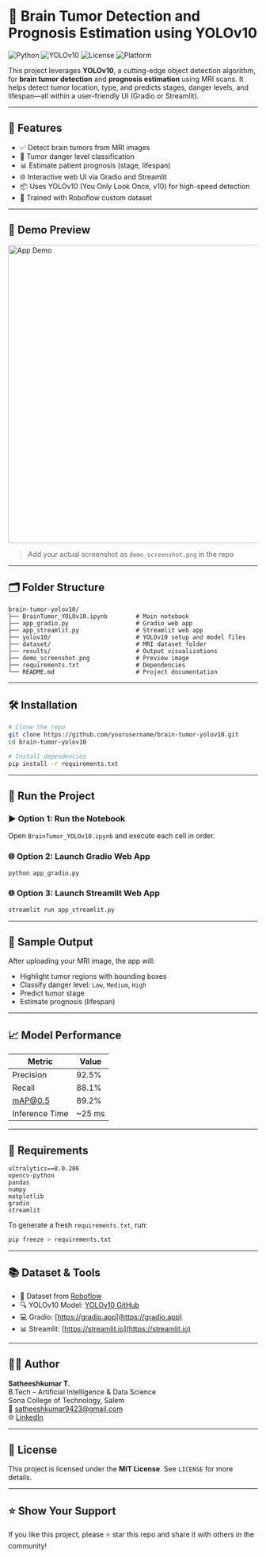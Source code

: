 
# 🧠 Brain Tumor Detection and Prognosis Estimation using YOLOv10

![Python](https://img.shields.io/badge/Python-3.10-blue?logo=python)
![YOLOv10](https://img.shields.io/badge/YOLOv10-Object%20Detection-green?logo=yolo)
![License](https://img.shields.io/badge/License-MIT-lightgrey)
![Platform](https://img.shields.io/badge/Platform-Gradio%20%7C%20Streamlit-orange)

This project leverages **YOLOv10**, a cutting-edge object detection algorithm, for **brain tumor detection** and **prognosis estimation** using MRI scans. It helps detect tumor location, type, and predicts stages, danger levels, and lifespan—all within a user-friendly UI (Gradio or Streamlit).

---

## 🧠 Features

- ✅ Detect brain tumors from MRI images
- 🎯 Tumor danger level classification
- 📊 Estimate patient prognosis (stage, lifespan)
- 🌐 Interactive web UI via Gradio and Streamlit
- 📦 Uses YOLOv10 (You Only Look Once, v10) for high-speed detection
- 🧪 Trained with Roboflow custom dataset

---

## 🎥 Demo Preview

<img src="demo_screenshot.png" alt="App Demo" width="600"/>

> Add your actual screenshot as `demo_screenshot.png` in the repo

---

## 🗂️ Folder Structure

```
brain-tumor-yolov10/
├── BrainTumor_YOLOv10.ipynb        # Main notebook
├── app_gradio.py                   # Gradio web app
├── app_streamlit.py                # Streamlit web app
├── yolov10/                        # YOLOv10 setup and model files
├── dataset/                        # MRI dataset folder
├── results/                        # Output visualizations
├── demo_screenshot.png             # Preview image
├── requirements.txt                # Dependencies
└── README.md                       # Project documentation
```

---

## 🛠️ Installation

```bash
# Clone the repo
git clone https://github.com/yourusername/brain-tumor-yolov10.git
cd brain-tumor-yolov10

# Install dependencies
pip install -r requirements.txt
```

---

## 🧪 Run the Project

### ▶️ Option 1: Run the Notebook

Open `BrainTumor_YOLOv10.ipynb` and execute each cell in order.

### 🌐 Option 2: Launch Gradio Web App

```bash
python app_gradio.py
```

### 🌐 Option 3: Launch Streamlit Web App

```bash
streamlit run app_streamlit.py
```

---

## 📂 Sample Output

After uploading your MRI image, the app will:

- Highlight tumor regions with bounding boxes
- Classify danger level: `Low`, `Medium`, `High`
- Predict tumor stage
- Estimate prognosis (lifespan)

---

## 📈 Model Performance

| Metric           | Value    |
|------------------|----------|
| Precision        | 92.5%    |
| Recall           | 88.1%    |
| mAP@0.5          | 89.2%    |
| Inference Time   | ~25 ms   |

---

## 🧾 Requirements

```
ultralytics==8.0.206
opencv-python
pandas
numpy
matplotlib
gradio
streamlit
```

To generate a fresh `requirements.txt`, run:
```bash
pip freeze > requirements.txt
```

---

## 📚 Dataset & Tools

- 🧠 Dataset from [Roboflow](https://roboflow.com)
- 🔍 YOLOv10 Model: [YOLOv10 GitHub](https://github.com/WongKinYiu/yolov10)
- 💻 Gradio: [https://gradio.app](https://gradio.app)
- 📊 Streamlit: [https://streamlit.io](https://streamlit.io)

---

## 👨‍💻 Author

**Satheeshkumar T.**  
B.Tech – Artificial Intelligence & Data Science  
Sona College of Technology, Salem  
📧 [satheeshkumar9423@gmail.com](mailto:satheeshkumar9423@gmail.com)  
🌐 [LinkedIn](https://www.linkedin.com/in/your-profile)

---

## 📄 License

This project is licensed under the **MIT License**. See `LICENSE` for more details.

---

## ⭐ Show Your Support

If you like this project, please ⭐ star this repo and share it with others in the community!
